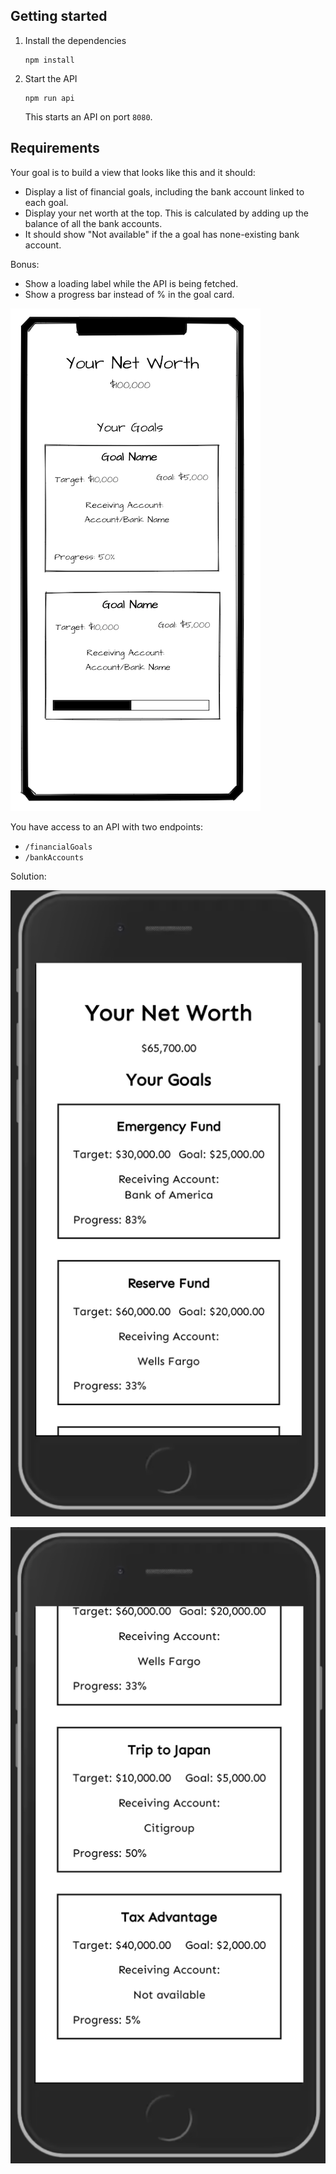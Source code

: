 ## Getting started

1. Install the dependencies
   ```
   npm install
   ```
2. Start the API
   ```
   npm run api
   ```
   This starts an API on port `8080`.

## Requirements

Your goal is to build a view that looks like this and it should:

- Display a list of financial goals, including the bank account linked to each goal.
- Display your net worth at the top. This is calculated by adding up the balance of all the bank accounts.
- It should show "Not available" if the a goal has none-existing bank account.

Bonus:
- Show a loading label while the API is being fetched.
- Show a progress bar instead of % in the goal card.

![Screenshot](screenshot.png)

You have access to an API with two endpoints:

- `/financialGoals`
- `/bankAccounts`

Solution:

![Screenshot](screenshot-1.png)

![Screenshot](screenshot-2.png)
